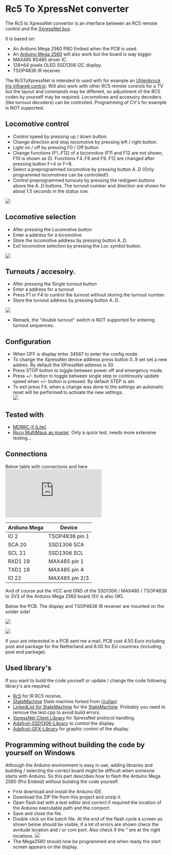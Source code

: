 # Rc5 To XpressNet converter

The Rc5 to XpressNet convertor is an interface between an RC5 remote control and the [XpressNet bus](https://www.lenz-elektronik.de/digitalplus-xpressnet.php). 

It is based on: 

 * An Ardiuno Mega 2560 PRO Embed when the PCB is used.
 * An [Arduino Mega 2560](https://store.arduino.cc/arduino-mega-2560-rev3) will also work but the board is way bigger. 
 * MAX485 RS485 driver IC.
 * 128*64 pixels OLED SSD1306 I2C display. 
 * TSOP4836 IR receiver.
 
The Rc5ToXpressNet is intended to used with for example an [Uhlenbrock Iris infrared control](https://www.uhlenbrock.de/de_DE/produkte/digizen/I63D744D-001.htm!ArcEntryInfo=0004.9.I63D744D). Will also work with other RC5 remote controls for a TV but the layout and commands may be different, so adjustment of the RC5 codes by yourself may be required. Locomotives and accesoiry decoders (like turnout decoders) can be controlled. Programming of CV's for example is NOT supported.  
 
## Locomotive control
 * Control speed by pressing up / down button.
 * Change direction and stop locomotive by pressing left / right button.
 * Light on / off by pressing F0 / Off button
 * Change functions (F1..F12) of a locomotive (F11 and F12 are not shown, F10 is shown as 0). Functions F4..F8 and F9..F12 are changed after pressing button F+4 or F+8.
 * Select a preprogrammed locomotive by pressing button A..D (Only programmed locomotives can be controlled!).
 * Control preprogrammed turnouts by pressing the red/geen buttons above the A..D buttons. The turnout number and direction are shown for about 1.5 seconds in the status row. 
 
 ![](https://github.com/MDRRC/Rc5ToXPressnet/blob/master/Doc/loccontrol1.JPG)
 
## Locomotive selection
 * After pressing the Locomotive button
 * Enter a address for a locomotive
 * Store the locomotive address by pressing button A..D.
 * Exit locomotive selection by pressing the Loc symbol button. 
 
 ![](https://github.com/MDRRC/Rc5ToXPressnet/blob/master/Doc/select.JPG)

## Turnouts / accesoiry. 
 * After pressing the Single turnout button
 * Enter a address for a turnout
 * Press F1 or F4 to control the turnout without storing the turnout number.
 * Store the turnout address by pressing button A..D.
 
 ![](https://github.com/MDRRC/Rc5ToXPressnet/blob/master/Doc/turnout.JPG)
 
  * Remark, the "double turnout" switch is NOT supported for entering turnout sequences.
 
## Configuration 
 * When OFF is display enter 34567 to enter the config mode. 
 * To change the XpressNet device address press button 0..9 set set a new addres. By default the XPressNet address is 30.
 * Press STOP button to toggle between power off and emergency mode.
 * Press +/- button to toggle between single step or continously update speed when +/- button is pressed. By default STEP is set.
 * To exit press F4, when a change was done to the settings an automatic reset will be performed to activate the new settings.  
 ![](https://github.com/MDRRC/Rc5ToXPressnet/blob/master/Doc/config.JPG)

## Tested with
 * [MDRRC-II (Lite)](https://robertdotevers.wordpress.com/). 
 * [Roco MultiMaus as master](https://www.roco.cc/en/product/5215-multimaus-0-0-0-0-0-004001-0/products.html). Only a quick test, needs more extensive testing...
 
## Connections

Below table with connections and here ![pdf of schematic](https://github.com/MDRRC/Rc5ToXPressnet/blob/master/Doc/rx5xpressnetschematic.pdf)

| Ardiuno Mega  | Device         |
| ------------  | -------------- |
| IO 2          | TSOP4836 pin 1 |
| SCA 20        | SSD1306 SCA    |
| SCL 21        | SSD1306 SCL    |
| RXD1 19       | MAX485 pin 1   |
| TXD1 18       | MAX485 pin 4   |
| IO   22       | MAX485 pin 2/3 |

And of course put the VCC and GND of the SSD1306 / MAX485 / TSOP4836 to 3V3 of the Arduino Mega 2560 board (5V is also OK).

Below the PCB. The display and TSOP4836 IR receiver are mounted on the solder side! 

![](https://github.com/MDRRC/Rc5ToXPressnet/blob/master/Doc/pcb_comp_side.JPG)

![](https://github.com/MDRRC/Rc5ToXPressnet/blob/master/Doc/pcb_solder_side.JPG)

If your are interested in a PCB sent me a mail, PCB cost 4.50 Euro including post and package for the Netherland and 6.00 for EU countries (including post and package). 

## Used library's
If you want to build the code yourself or update / change the code following library's are required.
 * [Rc5](https://github.com/guyc/RC5) for IR RC5 receive.
 * [StateMachine](https://github.com/MDRRC/StateMachine) State machine forked from ([jrullan](https://github.com/jrullan/StateMachine))
 * [LinkedList for StateMachine](https://github.com/ivanseidel/LinkedList) for the [StateMachine](https://github.com/MDRRC/StateMachine). Probably you need to remove the test.cpp to avoid build errors.  
 * [XpressNet Client Library](http://pgahtow.de/wiki/index.php?title=XpressNet) for XpressNet protocol handling.
 * [Adafruit-SSD1306-Library](https://github.com/adafruit/Adafruit_SSD1306) to control the display.
 * [Adafruit-GFX-Library](https://github.com/adafruit/Adafruit-GFX-Library) for graphic control of the display.
 
## Programming without building the code by yourself on Windows
Although the Arduino environment is easy in use, adding libraries and building / selecting the correct board might be difficult when someone starts with Arduino. So this part describes how to flash the Arduino Mega 2560 (Pro Embed) without building the code yourself.

 * First download and install the Arduino IDE.
 * Download the ZIP file from this project and unzip it.
 * Open flash.bat with a text editor and correct if required the location of the Arduino executable path and the comport. 
 * Save and close the file.
 * Double click on the batch file. At the end of the flash cycle a screen as shown below should be visible, if a lot of errors are shown check the avrdude location and / or com port. Also check if the "  are at the right locations. 
 ![](https://github.com/MDRRC/Rc5ToXPressnet/blob/master/Doc/flashbatexample.JPG)
 * The Mega2560 should now be programmed and when ready the start screen appears on the display.

